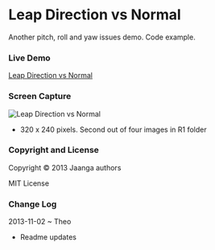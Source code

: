 Leap Direction vs Normal
========================
Another pitch, roll and yaw issues demo. Code example.

### Live Demo

[Leap Direction vs Normal](http://jaanga.github.io/gestification/cookbook/leap-direction-vs-normal/r2/leap-direction-vs-normal.html)

### Screen Capture

![Leap Direction vs Normal](http://jaanga.github.io/gestification/cookbook/leap-direction-vs-normal/r2/leap-direction-vs-normal-screen-grab-320x240.png)

* 320 x 240 pixels. Second out of four images in R1 folder


### Copyright and License
Copyright &copy; 2013 Jaanga authors

MIT License

### Change Log

2013-11-02 ~ Theo

* Readme updates